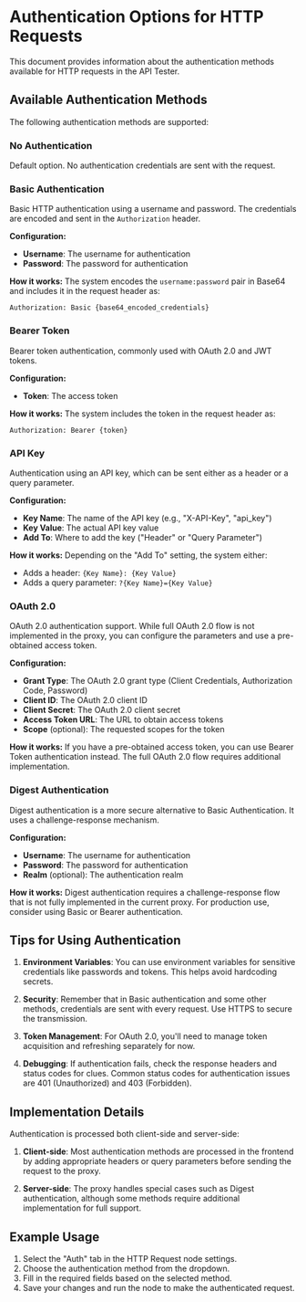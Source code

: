 # Authentication Options for HTTP Requests

This document provides information about the authentication methods available for HTTP requests in the API Tester.

## Available Authentication Methods

The following authentication methods are supported:

### No Authentication

Default option. No authentication credentials are sent with the request.

### Basic Authentication

Basic HTTP authentication using a username and password. The credentials are encoded and sent in the `Authorization` header.

**Configuration:**
- **Username**: The username for authentication
- **Password**: The password for authentication

**How it works:**
The system encodes the `username:password` pair in Base64 and includes it in the request header as:

```
Authorization: Basic {base64_encoded_credentials}
```

### Bearer Token

Bearer token authentication, commonly used with OAuth 2.0 and JWT tokens.

**Configuration:**
- **Token**: The access token

**How it works:**
The system includes the token in the request header as:

```
Authorization: Bearer {token}
```

### API Key

Authentication using an API key, which can be sent either as a header or a query parameter.

**Configuration:**
- **Key Name**: The name of the API key (e.g., "X-API-Key", "api_key")
- **Key Value**: The actual API key value
- **Add To**: Where to add the key ("Header" or "Query Parameter")

**How it works:**
Depending on the "Add To" setting, the system either:
- Adds a header: `{Key Name}: {Key Value}`
- Adds a query parameter: `?{Key Name}={Key Value}`

### OAuth 2.0

OAuth 2.0 authentication support. While full OAuth 2.0 flow is not implemented in the proxy, you can configure the parameters and use a pre-obtained access token.

**Configuration:**
- **Grant Type**: The OAuth 2.0 grant type (Client Credentials, Authorization Code, Password)
- **Client ID**: The OAuth 2.0 client ID
- **Client Secret**: The OAuth 2.0 client secret
- **Access Token URL**: The URL to obtain access tokens
- **Scope** (optional): The requested scopes for the token

**How it works:**
If you have a pre-obtained access token, you can use Bearer Token authentication instead. The full OAuth 2.0 flow requires additional implementation.

### Digest Authentication

Digest authentication is a more secure alternative to Basic Authentication. It uses a challenge-response mechanism.

**Configuration:**
- **Username**: The username for authentication
- **Password**: The password for authentication
- **Realm** (optional): The authentication realm

**How it works:**
Digest authentication requires a challenge-response flow that is not fully implemented in the current proxy. For production use, consider using Basic or Bearer authentication.

## Tips for Using Authentication

1. **Environment Variables**: You can use environment variables for sensitive credentials like passwords and tokens. This helps avoid hardcoding secrets.

2. **Security**: Remember that in Basic authentication and some other methods, credentials are sent with every request. Use HTTPS to secure the transmission.

3. **Token Management**: For OAuth 2.0, you'll need to manage token acquisition and refreshing separately for now.

4. **Debugging**: If authentication fails, check the response headers and status codes for clues. Common status codes for authentication issues are 401 (Unauthorized) and 403 (Forbidden).

## Implementation Details

Authentication is processed both client-side and server-side:

1. **Client-side**: Most authentication methods are processed in the frontend by adding appropriate headers or query parameters before sending the request to the proxy.

2. **Server-side**: The proxy handles special cases such as Digest authentication, although some methods require additional implementation for full support.

## Example Usage

1. Select the "Auth" tab in the HTTP Request node settings.
2. Choose the authentication method from the dropdown.
3. Fill in the required fields based on the selected method.
4. Save your changes and run the node to make the authenticated request. 